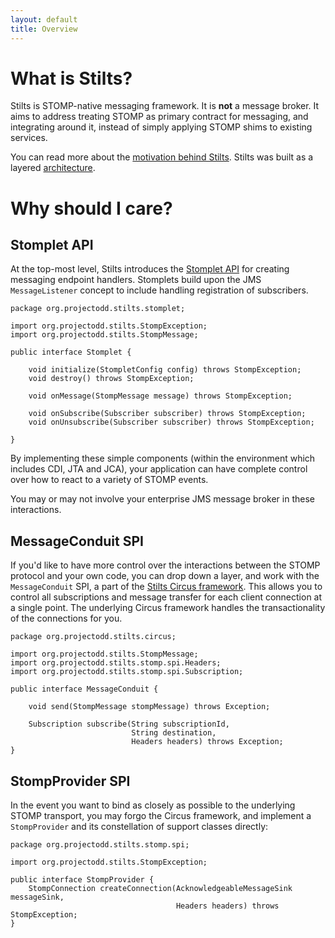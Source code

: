 ```yaml
---
layout: default
title: Overview
---
```


[architecture]: /architecture/
[circus]: /circus/

# What is Stilts?

Stilts is STOMP-native messaging framework.  It is **not** a message broker.  It aims
to address treating STOMP as primary contract for messaging, and integrating around 
it, instead of simply applying STOMP shims to existing services.

You can read more about the [motivation behind Stilts](/motivation/). Stilts
was built as a layered [architecture].

# Why should I care?

## Stomplet API

At the top-most level, Stilts introduces the [Stomplet API](/stomplet/) for creating messaging endpoint
handlers.  Stomplets build upon the JMS `MessageListener` concept to include handling
registration of subscribers.

    package org.projectodd.stilts.stomplet;

    import org.projectodd.stilts.StompException;
    import org.projectodd.stilts.StompMessage;

    public interface Stomplet {
    
        void initialize(StompletConfig config) throws StompException;
        void destroy() throws StompException;
        
        void onMessage(StompMessage message) throws StompException;
        
        void onSubscribe(Subscriber subscriber) throws StompException;
        void onUnsubscribe(Subscriber subscriber) throws StompException;

    }

By implementing these simple components (within the environment which includes CDI, JTA and JCA),
your application can have complete control over how to react to a variety of STOMP events.

You may or may not involve your enterprise JMS message broker in these interactions.

## MessageConduit SPI

If you'd like to have more control over the interactions between the STOMP protocol and
your own code, you can drop down a layer, and work with the `MessageConduit` SPI, a part
of the [Stilts Circus framework][circus].  This allows you to control all subscriptions and message
transfer for each client connection at a single point.  The underlying Circus framework handles
the transactionality of the connections for you.

    package org.projectodd.stilts.circus;

    import org.projectodd.stilts.StompMessage;
    import org.projectodd.stilts.stomp.spi.Headers;
    import org.projectodd.stilts.stomp.spi.Subscription;

    public interface MessageConduit {

        void send(StompMessage stompMessage) throws Exception;

        Subscription subscribe(String subscriptionId, 
                               String destination, 
                               Headers headers) throws Exception;
    }

## StompProvider SPI

In the event you want to bind as closely as possible to the underlying STOMP transport,
you may forgo the Circus framework, and implement a `StompProvider` and its constellation
of support classes directly:

    package org.projectodd.stilts.stomp.spi;

    import org.projectodd.stilts.StompException;

    public interface StompProvider {
        StompConnection createConnection(AcknowledgeableMessageSink messageSink, 
                                         Headers headers) throws StompException;
    }

